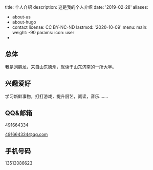 title: 个人介绍
description: 这是我的个人介绍
date: '2019-02-28'
aliases:

  - about-us
  - about-hugo
  - contact
  license: CC BY-NC-ND
  lastmod: '2020-10-09'
  menu:
  main: 
      weight: -90
      params:
          icon: user
  - 

  ## 总体

  我是刘鹏龙，来自山东德州，就读于山东济南的一所大学。

  ## 兴趣爱好

  学习新鲜事物，打打游戏，提升厨艺，阅读，音乐.......

  ## QQ&邮箱

  491664334

  491664334@qq.com

  ## 手机号码

  13513086623

  

